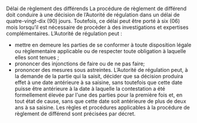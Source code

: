 Délai de règlement des différends
La procédure de règlement de différend doit conduire à une décision de l’Autorité de régulation dans un délai de quatre-vingt-dix (90) jours. Toutefois, ce délai peut être porté à six (06) mois lorsqu’il est nécessaire de procéder à des investigations et expertises complémentaires.
L’Autorité de régulation peut :
- mettre en demeure les parties de se conformer à toute disposition légale ou règlementaire applicable ou de respecter toute obligation à laquelle elles sont tenues ;
- prononcer des injonctions de faire ou de ne pas faire;
- prononcer des mesures sous astreintes.
L’Autorité de régulation peut, à la demande de la partie qui la saisit, décider que sa décision produira effet à une date antérieure à sa saisine, sans toutefois que cette date puisse être antérieure à la date à laquelle la contestation a été formellement élevée par l'une des parties pour la première fois et, en tout état de cause, sans que cette date soit antérieure de plus de deux ans à sa saisine.
Les règles et procédures applicables à la procédure de règlement de différend sont précisées par décret.